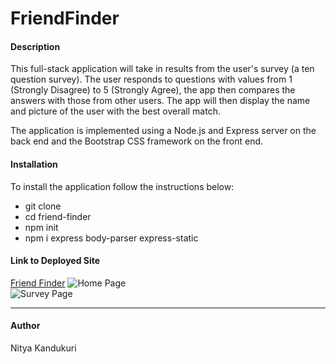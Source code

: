 <h1>FriendFinder</h1>
<h4>Description</h4> 
<p>This full-stack application will take in results from the user's survey (a ten question survey). The user responds to questions with values from 1 (Strongly Disagree) to 5 (Strongly Agree), the app then compares the answers with those from other users. The app will then display the name and picture of the user with the best overall match.</p>
<p> The application is implemented using a Node.js and Express server on the back end and the Bootstrap CSS framework on the front end.</p>
<h4>Installation</h4>
<p>To install the application follow the instructions below:</p>
<ul>
<li>git clone </li>
<li>cd friend-finder</li>
<li>npm init</li>
<li>npm i express body-parser express-static </li>
</ul>
<h4>Link to Deployed Site</h4>
<a href="https://friendfinder-nk.herokuapp.com/">Friend Finder</a>
<img src="../app/public/assets/imgs/FF1.PNG" alt="Home Page">
<br>
<img src="../app/public/assets/imgs/FF2.PNG" alt="Survey Page">
<hr>
<h4>Author</h4>
<p>Nitya Kandukuri</p>